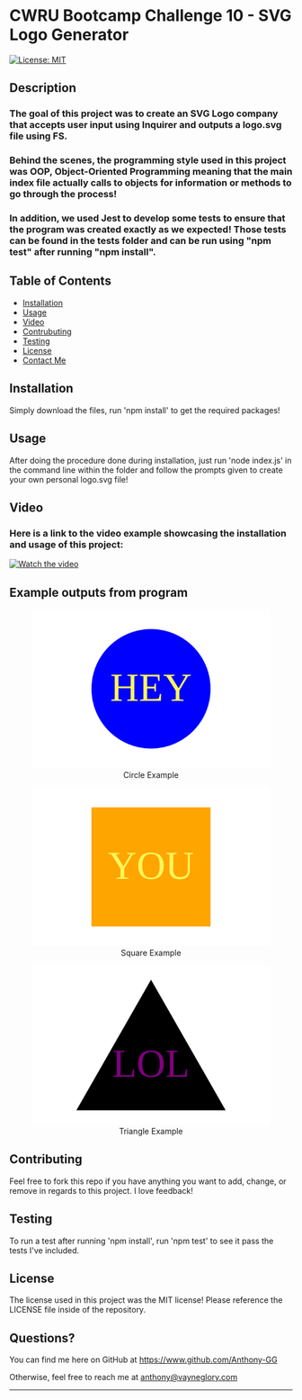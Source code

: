 # CWRU Bootcamp Challenge 10 - SVG Logo Generator

[![License: MIT](https://img.shields.io/badge/License-MIT-yellow.svg)](https://opensource.org/licenses/MIT)
    
## Description
    
### The goal of this project was to create an SVG Logo company that accepts user input using Inquirer and outputs a logo.svg file using FS.
### Behind the scenes, the programming style used in this project was OOP, Object-Oriented Programming meaning that the main index file actually calls to objects for information or methods to go through the process!
### In addition, we used Jest to develop some tests to ensure that the program was created exactly as we expected! Those tests can be found in the tests folder and can be run using "npm test" after running "npm install".

## Table of Contents

- [Installation](#installation)
- [Usage](#usage)
- [Video](#video)
- [Contrubuting](#contributing)
- [Testing](#testing)
- [License](#license)
- [Contact Me](#questions)

## Installation

Simply download the files, run 'npm install' to get the required packages!<br>

## Usage

After doing the procedure done during installation, just run 'node index.js' in the command line within the folder and follow the prompts given to create your own personal logo.svg file!

## Video

### Here is a link to the video example showcasing the installation and usage of this project:
[![Watch the video](https://img.youtube.com/vi/yvu42m7srhQ/maxresdefault.jpg)](https://www.youtube.com/watch?v=yvu42m7srhQ)

## Example outputs from program
<div style="text-align:center">
<figure>
    <img src="./examples/circle-ex.svg">
    <figcaption>Circle Example</figcaption></figure>
<figure>
    <img src="./examples/square-ex.svg">
    <figcaption>Square Example</figcaption>
</figure>
<figure>
    <img src="./examples/triangle-ex.svg">
    <figcaption>Triangle Example</figcaption>
</figure>
</div>

## Contributing

Feel free to fork this repo if you have anything you want to add, change, or remove in regards to this project. I love feedback!

## Testing

To run a test after running 'npm install', run 'npm test' to see it pass the tests I've included.

## License

The license used in this project was the MIT license! Please reference the LICENSE file inside of the repository.

## Questions?

You can find me here on GitHub at https://www.github.com/Anthony-GG

Otherwise, feel free to reach me at anthony@vayneglory.com

---
